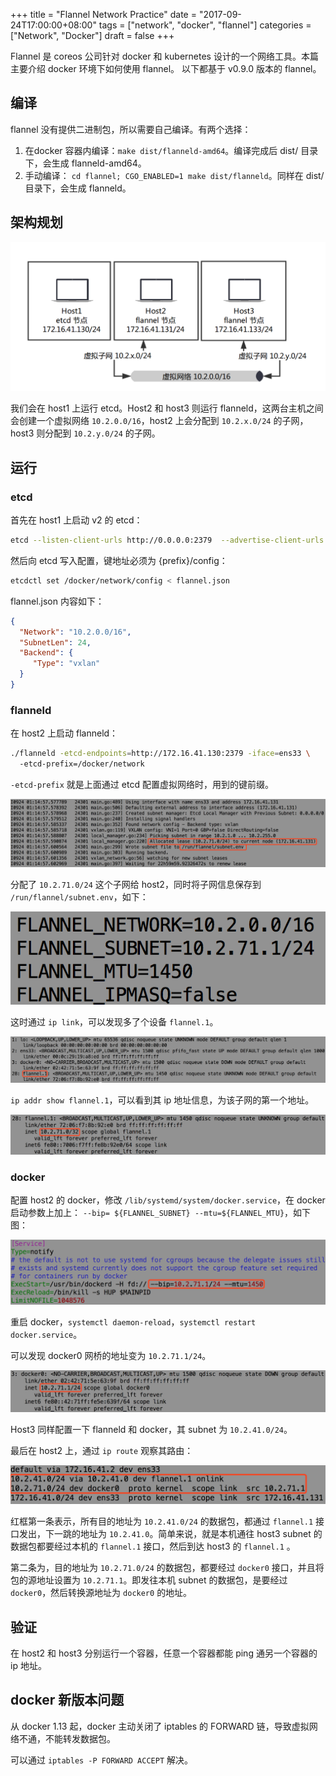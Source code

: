 +++
title = "Flannel Network Practice"
date = "2017-09-24T17:00:00+08:00"
tags = ["network", "docker", "flannel"]
categories = ["Network", "Docker"]
draft = false
+++

Flannel 是 coreos 公司针对 docker 和 kubernetes 设计的一个网络工具。本篇主要介绍 docker 环境下如何使用 flannel。
以下都基于 v0.9.0 版本的 flannel。 

## 编译

flannel 没有提供二进制包，所以需要自己编译。有两个选择：

1. 在docker 容器内编译：`make dist/flanneld-amd64`。编译完成后 dist/ 目录下，会生成 flanneld-amd64。
2. 手动编译： `cd flannel; CGO_ENABLED=1 make dist/flanneld`。同样在 dist/ 目录下，会生成 flanneld。

## 架构规划

![flannel](/img/flannel/flannel-netwok-1.png)

我们会在 host1 上运行 etcd。Host2 和 host3 则运行 flanneld，这两台主机之间会创建一个虚拟网络 `10.2.0.0/16`，host2 上会分配到 `10.2.x.0/24` 的子网，host3 则分配到 `10.2.y.0/24` 的子网。

## 运行

### etcd

首先在 host1 上启动 v2 的 etcd：

```bash
etcd --listen-client-urls http://0.0.0.0:2379  --advertise-client-urls http://0.0.0.0:2379
```

然后向 etcd 写入配置，键地址必须为 {prefix}/config：

```bash
etcdctl set /docker/network/config < flannel.json
```

flannel.json 内容如下：

``` json
{
  "Network": "10.2.0.0/16",
  "SubnetLen": 24,
  "Backend": {
     "Type": "vxlan"
  }
}
```

### flanneld

在 host2 上启动 flanneld：

```bash
./flanneld -etcd-endpoints=http://172.16.41.130:2379 -iface=ens33 \ 
  -etcd-prefix=/docker/network
```

`-etcd-prefix` 就是上面通过 etcd 配置虚拟网络时，用到的键前缀。

![flanneld](/img/flannel/flanneld.png)

分配了 `10.2.71.0/24` 这个子网给 host2，同时将子网信息保存到 `/run/flannel/subnet.env`，如下：

![subnet.env](/img/flannel/flannel-env.png)

这时通过 `ip link`，可以发现多了个设备 `flannel.1`。

![ip link](/img/flannel/flannel-ip-link.png)

`ip addr show flannel.1`，可以看到其 ip 地址信息，为该子网的第一个地址。

![ip addr](/img/flannel/flanneld-ip-addr.png)

### docker

配置 host2 的 docker，修改 `/lib/systemd/system/docker.service`，在 docker 启动参数上加上：
`--bip= ${FLANNEL_SUBNET} --mtu=${FLANNEL_MTU}`，如下图：

![docker.service](/img/flannel/docker-service.png)

重启 docker，`systemctl daemon-reload`，`systemctl restart docker.service`。

可以发现 docker0 网桥的地址变为 `10.2.71.1/24`。

![docker0](/img/flannel/docker0.png)

Host3 同样配置一下 flanneld 和 docker，其 subnet 为 `10.2.41.0/24`。

最后在 host2 上，通过 `ip route` 观察其路由：

![ip route](/img/flannel/flannel-ip-route.png)

红框第一条表示，所有目的地址为 `10.2.41.0/24` 的数据包，都通过 `flannel.1` 接口发出，下一跳的地址为 `10.2.41.0`。简单来说，就是本机通往 host3 subnet 的数据包都要经过本机的 `flannel.1` 接口，然后到达 host3 的 `flannel.1` 。

第二条为，目的地址为 `10.2.71.0/24` 的数据包，都要经过 `docker0` 接口，并且将包的源地址设置为 `10.2.71.1`。即发往本机 subnet 的数据包，是要经过 `docker0`，然后转换源地址为 `docker0` 的地址。

## 验证

在 host2 和 host3 分别运行一个容器，任意一个容器都能 ping 通另一个容器的 ip 地址。

## docker 新版本问题

从 docker 1.13 起，docker 主动关闭了 iptables 的 FORWARD 链，导致虚拟网络不通，不能转发数据包。

可以通过 `iptables -P FORWARD ACCEPT` 解决。
